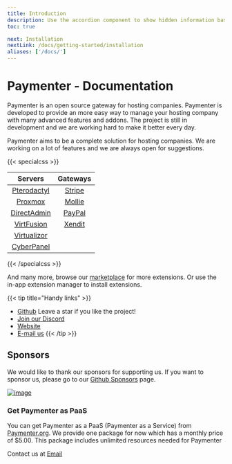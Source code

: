 ```yaml
---
title: Introduction
description: Use the accordion component to show hidden information based on the collapse and expand state of the child elements using data attribute options
toc: true

next: Installation
nextLink: /docs/getting-started/installation
aliases: ['/docs/']
---
```

# Paymenter - Documentation
Paymenter is an open source gateway for hosting companies. Paymenter is developed to provide an more easy way to manage your hosting company with many advanced features and addons. The project is still in development and we are working hard to make it better every day.

Paymenter aims to be a complete solution for hosting companies. We are working on a lot of features and we are always open for suggestions.

{{< specialcss >}}

|                 **Servers**                 |            **Gateways**              |
|:-------------------------------------------:|:----------------------------------------:|
|   [Pterodactyl](https://pterodactyl.io/)    | [Stripe](https://stripe.com/)     | 
|     [Proxmox](https://www.proxmox.com/)     |    [Mollie](https://www.mollie.com/)   | 
| [DirectAdmin](https://www.directadmin.com/) |    [PayPal](https://www.paypal.com/)   | 
|    [VirtFusion](https://virtfusion.com/)    |    [Xendit](https://www.xendit.co/)    | 
| [Virtualizor](https://www.virtualizor.com/) |  
|    [CyberPanel](https://cyberpanel.net/)    | 
{{< /specialcss >}}

And many more, browse our [marketplace](https://market.paymenter.org/extensions) for more extensions. Or use the in-app extension manager to install extensions.



{{< tip title="Handy links" >}}
* [Github](https://github.com/Paymenter) Leave a star if you like the project!
* [Join our Discord](https://discord.gg/v42TvwT58H)
* [Website](https://paymenter.org/)
* [E-mail us](mailto:hello@paymenter.org)
{{< /tip >}}

## Sponsors
We would like to thank our sponsors for supporting us. If you want to sponsor us, please go to our [Github Sponsors](https://github.com/CorwinDev) page.

[![image](../sponsors/nordblade.png)](https://nordblade.com)


### Get Paymenter as PaaS
You can get Paymenter as a PaaS (Paymenter as a Service) from [Paymenter.org](https://paymenter.org/). We provide one package for now which has a monthly price of $5.00. This package includes unlimited resources needed for Paymenter

Contact us at [Email](mailto:corwin@paymenter.org?subject=Paymenter%20PaaS&body=Hello%20Corwin%2C%0A%0AI%20would%20like%20to%20get%20Paymenter%20as%20a%20PaaS.%0A%0AMy%20URL%20is%3A%20https%3A%2F%2Fexample.com%0A%0ARegards%2C)
